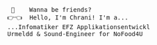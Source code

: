 <pre>
 🥺    Wanna be friends?
👉👈  Hello, I'm Chrani! I'm a...
...Infomatiker EFZ Applikationsentwickl
Urmeldd & Sound-Engineer for NoFood4U
</pre>
